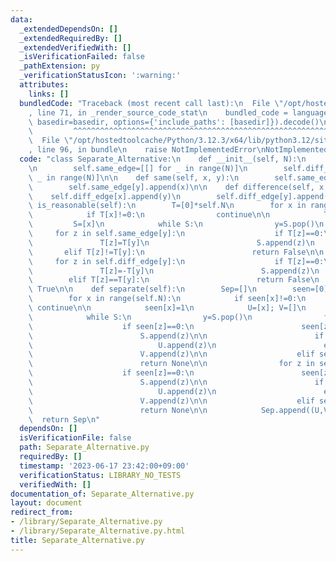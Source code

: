 ```yaml
---
data:
  _extendedDependsOn: []
  _extendedRequiredBy: []
  _extendedVerifiedWith: []
  _isVerificationFailed: false
  _pathExtension: py
  _verificationStatusIcon: ':warning:'
  attributes:
    links: []
  bundledCode: "Traceback (most recent call last):\n  File \"/opt/hostedtoolcache/Python/3.12.3/x64/lib/python3.12/site-packages/onlinejudge_verify/documentation/build.py\"\
    , line 71, in _render_source_code_stat\n    bundled_code = language.bundle(stat.path,\
    \ basedir=basedir, options={'include_paths': [basedir]}).decode()\n          \
    \         ^^^^^^^^^^^^^^^^^^^^^^^^^^^^^^^^^^^^^^^^^^^^^^^^^^^^^^^^^^^^^^^^^^^^^^^^^^^^^^^^^\n\
    \  File \"/opt/hostedtoolcache/Python/3.12.3/x64/lib/python3.12/site-packages/onlinejudge_verify/languages/python.py\"\
    , line 96, in bundle\n    raise NotImplementedError\nNotImplementedError\n"
  code: "class Separate_Alternative:\n    def __init__(self, N):\n        self.N=N\n\
    \n        self.same_edge=[[] for _ in range(N)]\n        self.diff_edge=[[] for\
    \ _ in range(N)]\n\n    def same(self, x, y):\n        self.same_edge[x].append(y)\n\
    \        self.same_edge[y].append(x)\n\n    def difference(self, x, y):\n    \
    \    self.diff_edge[x].append(y)\n        self.diff_edge[y].append(x)\n\n    def\
    \ is_reasonable(self):\n        T=[0]*self.N\n        for x in range(self.N):\n\
    \            if T[x]!=0:\n                continue\n\n            T[x]=1\n   \
    \         S=[x]\n            while S:\n                y=S.pop()\n           \
    \     for z in self.same_edge[y]:\n                    if T[z]==0:\n         \
    \               T[z]=T[y]\n                        S.append(z)\n             \
    \       elif T[z]!=T[y]:\n                        return False\n\n           \
    \     for z in self.diff_edge[y]:\n                    if T[z]==0:\n         \
    \               T[z]=-T[y]\n                        S.append(z)\n            \
    \        elif T[z]==T[y]:\n                        return False\n        return\
    \ True\n\n    def separate(self):\n        Sep=[]\n        seen=[0]*self.N\n\n\
    \        for x in range(self.N):\n            if seen[x]!=0:\n               \
    \ continue\n\n            seen[x]=1\n            U=[x]; V=[]\n            S=[x]\n\
    \            while S:\n                y=S.pop()\n                for z in self.same_edge[y]:\n\
    \                    if seen[z]==0:\n                        seen[z]=seen[y]\n\
    \                        S.append(z)\n\n                        if seen[z]==1:\n\
    \                            U.append(z)\n                        else:\n    \
    \                        V.append(z)\n\n                    elif seen[z]!=seen[y]:\n\
    \                        return None\n\n                for z in self.diff_edge[y]:\n\
    \                    if seen[z]==0:\n                        seen[z]=-seen[y]\n\
    \                        S.append(z)\n\n                        if seen[z]==1:\n\
    \                            U.append(z)\n                        else:\n    \
    \                        V.append(z)\n\n                    elif seen[z]==seen[y]:\n\
    \                        return None\n\n            Sep.append((U,V))\n      \
    \  return Sep\n"
  dependsOn: []
  isVerificationFile: false
  path: Separate_Alternative.py
  requiredBy: []
  timestamp: '2023-06-17 23:42:00+09:00'
  verificationStatus: LIBRARY_NO_TESTS
  verifiedWith: []
documentation_of: Separate_Alternative.py
layout: document
redirect_from:
- /library/Separate_Alternative.py
- /library/Separate_Alternative.py.html
title: Separate_Alternative.py
---
```

